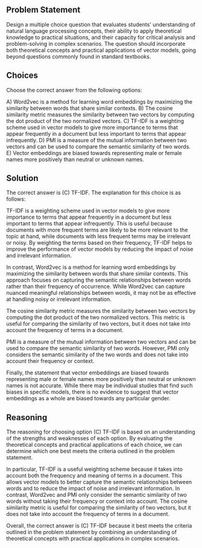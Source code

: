 ## Problem Statement
Design a multiple choice question that evaluates students' understanding of natural language processing concepts, their ability to apply theoretical knowledge to practical situations, and their capacity for critical analysis and problem-solving in complex scenarios. The question should incorporate both theoretical concepts and practical applications of vector models, going beyond questions commonly found in standard textbooks.

## Choices
Choose the correct answer from the following options:

A) Word2vec is a method for learning word embeddings by maximizing the similarity between words that share similar contexts.
B) The cosine similarity metric measures the similarity between two vectors by computing the dot product of the two normalized vectors.
C) TF-IDF is a weighting scheme used in vector models to give more importance to terms that appear frequently in a document but less important to terms that appear infrequently.
D) PMI is a measure of the mutual information between two vectors and can be used to compare the semantic similarity of two words.
E) Vector embeddings are biased towards representing male or female names more positively than neutral or unknown names.

## Solution
The correct answer is (C) TF-IDF. The explanation for this choice is as follows:

TF-IDF is a weighting scheme used in vector models to give more importance to terms that appear frequently in a document but less important to terms that appear infrequently. This is useful because documents with more frequent terms are likely to be more relevant to the topic at hand, while documents with less frequent terms may be irrelevant or noisy. By weighting the terms based on their frequency, TF-IDF helps to improve the performance of vector models by reducing the impact of noise and irrelevant information.

In contrast, Word2vec is a method for learning word embeddings by maximizing the similarity between words that share similar contexts. This approach focuses on capturing the semantic relationships between words rather than their frequency of occurrence. While Word2vec can capture nuanced meaningful relationships between words, it may not be as effective at handling noisy or irrelevant information.

The cosine similarity metric measures the similarity between two vectors by computing the dot product of the two normalized vectors. This metric is useful for comparing the similarity of two vectors, but it does not take into account the frequency of terms in a document.

PMI is a measure of the mutual information between two vectors and can be used to compare the semantic similarity of two words. However, PMI only considers the semantic similarity of the two words and does not take into account their frequency or context.

Finally, the statement that vector embeddings are biased towards representing male or female names more positively than neutral or unknown names is not accurate. While there may be individual studies that find such biases in specific models, there is no evidence to suggest that vector embeddings as a whole are biased towards any particular gender.

## Reasoning
The reasoning for choosing option (C) TF-IDF is based on an understanding of the strengths and weaknesses of each option. By evaluating the theoretical concepts and practical applications of each choice, we can determine which one best meets the criteria outlined in the problem statement.

In particular, TF-IDF is a useful weighting scheme because it takes into account both the frequency and meaning of terms in a document. This allows vector models to better capture the semantic relationships between words and to reduce the impact of noise and irrelevant information. In contrast, Word2vec and PMI only consider the semantic similarity of two words without taking their frequency or context into account. The cosine similarity metric is useful for comparing the similarity of two vectors, but it does not take into account the frequency of terms in a document.

Overall, the correct answer is (C) TF-IDF because it best meets the criteria outlined in the problem statement by combining an understanding of theoretical concepts with practical applications in complex scenarios.